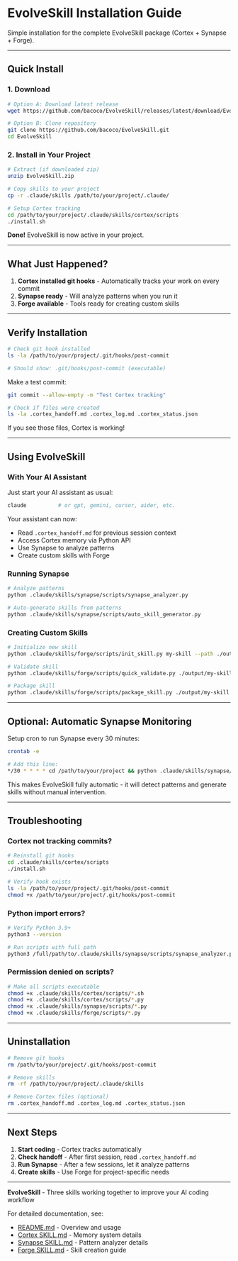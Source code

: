 # EvolveSkill Installation Guide

Simple installation for the complete EvolveSkill package (Cortex + Synapse + Forge).

---

## Quick Install

### 1. Download

```bash
# Option A: Download latest release
wget https://github.com/bacoco/EvolveSkill/releases/latest/download/EvolveSkill.zip

# Option B: Clone repository
git clone https://github.com/bacoco/EvolveSkill.git
cd EvolveSkill
```

### 2. Install in Your Project

```bash
# Extract (if downloaded zip)
unzip EvolveSkill.zip

# Copy skills to your project
cp -r .claude/skills /path/to/your/project/.claude/

# Setup Cortex tracking
cd /path/to/your/project/.claude/skills/cortex/scripts
./install.sh
```

**Done!** EvolveSkill is now active in your project.

---

## What Just Happened?

1. **Cortex installed git hooks** - Automatically tracks your work on every commit
2. **Synapse ready** - Will analyze patterns when you run it
3. **Forge available** - Tools ready for creating custom skills

---

## Verify Installation

```bash
# Check git hook installed
ls -la /path/to/your/project/.git/hooks/post-commit

# Should show: .git/hooks/post-commit (executable)
```

Make a test commit:

```bash
git commit --allow-empty -m "Test Cortex tracking"

# Check if files were created
ls -la .cortex_handoff.md .cortex_log.md .cortex_status.json
```

If you see those files, Cortex is working!

---

## Using EvolveSkill

### With Your AI Assistant

Just start your AI assistant as usual:

```bash
claude          # or gpt, gemini, cursor, aider, etc.
```

Your assistant can now:
- Read `.cortex_handoff.md` for previous session context
- Access Cortex memory via Python API
- Use Synapse to analyze patterns
- Create custom skills with Forge

### Running Synapse

```bash
# Analyze patterns
python .claude/skills/synapse/scripts/synapse_analyzer.py

# Auto-generate skills from patterns
python .claude/skills/synapse/scripts/auto_skill_generator.py
```

### Creating Custom Skills

```bash
# Initialize new skill
python .claude/skills/forge/scripts/init_skill.py my-skill --path ./output

# Validate skill
python .claude/skills/forge/scripts/quick_validate.py ./output/my-skill

# Package skill
python .claude/skills/forge/scripts/package_skill.py ./output/my-skill
```

---

## Optional: Automatic Synapse Monitoring

Setup cron to run Synapse every 30 minutes:

```bash
crontab -e

# Add this line:
*/30 * * * * cd /path/to/your/project && python .claude/skills/synapse/scripts/auto_skill_generator.py
```

This makes EvolveSkill fully automatic - it will detect patterns and generate skills without manual intervention.

---

## Troubleshooting

### Cortex not tracking commits?

```bash
# Reinstall git hooks
cd .claude/skills/cortex/scripts
./install.sh

# Verify hook exists
ls -la /path/to/your/project/.git/hooks/post-commit
chmod +x /path/to/your/project/.git/hooks/post-commit
```

### Python import errors?

```bash
# Verify Python 3.9+
python3 --version

# Run scripts with full path
python3 /full/path/to/.claude/skills/synapse/scripts/synapse_analyzer.py
```

### Permission denied on scripts?

```bash
# Make all scripts executable
chmod +x .claude/skills/cortex/scripts/*.sh
chmod +x .claude/skills/cortex/scripts/*.py
chmod +x .claude/skills/synapse/scripts/*.py
chmod +x .claude/skills/forge/scripts/*.py
```

---

## Uninstallation

```bash
# Remove git hooks
rm /path/to/your/project/.git/hooks/post-commit

# Remove skills
rm -rf /path/to/your/project/.claude/skills

# Remove Cortex files (optional)
rm .cortex_handoff.md .cortex_log.md .cortex_status.json
```

---

## Next Steps

1. **Start coding** - Cortex tracks automatically
2. **Check handoff** - After first session, read `.cortex_handoff.md`
3. **Run Synapse** - After a few sessions, let it analyze patterns
4. **Create skills** - Use Forge for project-specific needs

---

**EvolveSkill** - Three skills working together to improve your AI coding workflow

For detailed documentation, see:
- [README.md](README.md) - Overview and usage
- [Cortex SKILL.md](.claude/skills/cortex/SKILL.md) - Memory system details
- [Synapse SKILL.md](.claude/skills/synapse/SKILL.md) - Pattern analyzer details
- [Forge SKILL.md](.claude/skills/forge/SKILL.md) - Skill creation guide
